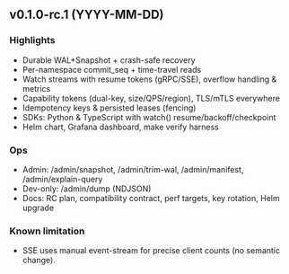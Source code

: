 ## v0.1.0-rc.1 (YYYY-MM-DD)

### Highlights
- Durable WAL+Snapshot + crash-safe recovery
- Per-namespace commit_seq + time-travel reads
- Watch streams with resume tokens (gRPC/SSE), overflow handling & metrics
- Capability tokens (dual-key, size/QPS/region), TLS/mTLS everywhere
- Idempotency keys & persisted leases (fencing)
- SDKs: Python & TypeScript with watch() resume/backoff/checkpoint
- Helm chart, Grafana dashboard, make verify harness

### Ops
- Admin: /admin/snapshot, /admin/trim-wal, /admin/manifest, /admin/explain-query
- Dev-only: /admin/dump (NDJSON)
- Docs: RC plan, compatibility contract, perf targets, key rotation, Helm upgrade

### Known limitation
- SSE uses manual event-stream for precise client counts (no semantic change).

